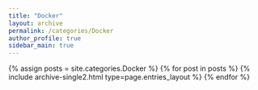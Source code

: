 ```yaml
---
title: "Docker"
layout: archive
permalink: /categories/Docker
author_profile: true
sidebar_main: true
---
```



{% assign posts = site.categories.Docker %}
{% for post in posts %} {% include archive-single2.html type=page.entries_layout %} {% endfor %}